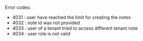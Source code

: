 Error codes:
- 4031 : user have reached the limit for creating the notes
- 4032 : note id was not provided
- 4033 : user of a tenant tried to access different tenant note
- 4034 : user role is not valid